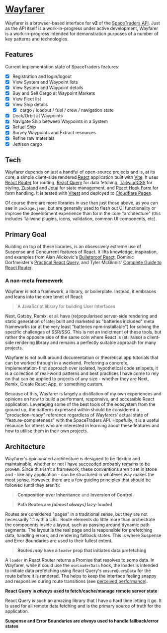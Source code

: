 # [Wayfarer](https://wayfarer.benweier.dev/)

Wayfarer is a browser-based interface for **v2** of the [SpaceTraders API](https://spacetraders.stoplight.io/docs/spacetraders). Just as the API itself is a work-in-progress under active development, Wayfarer is a work-in-progress intended for demonstration purposes of a number of key patterns and technologies.

## Features

Current implementation state of SpaceTraders features:

- [x] Registration and login/logout
- [x] View System and Waypoint lists
- [x] View System and Waypoint details
- [x] Buy and Sell Cargo at Waypoint Markets
- [x] View Fleet list
- [x] View Ship details
    - [x] cargo / loadout / fuel / crew / navigation state
- [x] Dock/Orbit at Waypoints
- [x] Navigate Ship between Waypoints in a System
- [x] Refuel Ship
- [x] Survey Waypoints and Extract resources
- [x] Refine raw materials
- [x] Jettison cargo

## Tech

Wayfarer depends on just a handful of open-source projects and is, at its core, a simple client-side rendered [React](https://reactjs.org/) application built with [Vite](https://vitejs.dev/). It uses [React Router](https://reactrouter.com/) for routing, [React Query](https://tanstack.com/query) for data fetching, [TailwindCSS](https://tailwindcss.com/) for styling, [Zustand](https://docs.pmnd.rs/zustand) and [Jotai](https://jotai.org/) for state management, and [React Hook Form](https://react-hook-form.com/) for form handling. It is tested with [Vitest](https://vitest.dev/) and deployed to [Cloudflare Pages](https://pages.cloudflare.com/).

Of course there are more libraries in use than just those above, as you can see in `package.json`, but are generally used to flesh out UI functionality or improve the development experience than form the core "architecture" (this includes Tailwind plugins, icons, validation, common UI components, etc).

## Primary Goal

Building on top of these libraries, is an obsessively extreme use of Suspense and Concurrent features of React. It lifts knowledge, inspiration, and examples from Alan Alickovic's [Bulletproof React](https://github.com/alan2207/bulletproof-react), Dominic Dorfmeister's [Practical React Query](https://tkdodo.eu/blog/practical-react-query), and Tyler McGinnis' [Complete Guide to React Router](https://ui.dev/react-router-tutorial).

### A non-meta ~~framework~~

Wayfarer is not a framework, a library, or boilerplate. Instead, it embraces and leans into the core tenet of React:

> A JavaScript library for building User Interfaces

Next, Gatsby, Remix, et al. have (re)popularised server-side rendering and static generation of late; built and marketed as "batteries included" meta frameworks (or at the very least "batteries npm-installable") for solving the specific challenges of SSR/SSG. This is not an indictment of these tools, but rather the opposite side of the same coin where React is (still/also) a client-side rendering library and remains a perfectly suitable approach for many projects.

Wayfarer is not built around documentation or theoretical app tutorials that can be worked through in a weekend. Preferring a concrete, implementation-first approach over isolated, hypothetical code snippets, it is a collection of real-world patterns and best practices I have come to rely on that can be applied to projects of any size - whether they are Next, Remix, Create React App, or something custom.

Because of this, Wayfarer is largely a distillation of my own experiences and opinions on how to build a performant, responsive, and accessible React application. Leveraging some of the best tools of the ecosystem from the ground up, the patterns expressed within should be considered a "production-ready" reference regardless of Wayfarers' actual state of "feature-completeness" with the SpaceTraders API. Hopefully, it is a useful resource for others who are interested in learning about these features and how to utilise them in their own projects.

## Architecture

Wayfarer's opinionated architecture is designed to be flexible and maintainable, whether or not I have succeeded probably remains to be proven. Since this isn't a framework, these conventions aren't set in stone and - like any application - can be structured in whatever way makes the most sense. However, there are a few guiding principles that should be followed (until they aren't):

> **Composition over Inheritance** and **Inversion of Control**

> **Path Routes are _(almost always)_ lazy-loaded**

Routes are considered "pages" in a traditional sense, but they are not necessarily 1:1 with a URL. Route elements do little more than orchestrate the components inside a layout, such as passing around dynamic path segments. The layout is the real page and is responsible for prefetching data, handling errors, and rendering fallback states. This is where Suspense and Error Boundaries are used to their fullest extent.

> **Routes _may_ have a `loader` prop that initiates data prefetching**  

A `loader` in React Router returns a Promise that resolves to some data. In Wayfarer, while it could use the `useLoaderData` hook, the loader is intended to initiate data prefetching using React Query's `ensureQueryData` for the route before it is rendered. The helps to keep the interface feeling snappy and responsive during route transitions (see [perceived performance](https://en.wikipedia.org/wiki/Perceived_performance)).

**React Query is _always_ used to fetch/cache/manage remote server state**

React Query is such an amazing library that I have a hard time letting it go. It is used for all remote data fetching and is the primary source of truth for the application.

**Suspense and Error Boundaries are _always_ used to handle fallback/error states**

